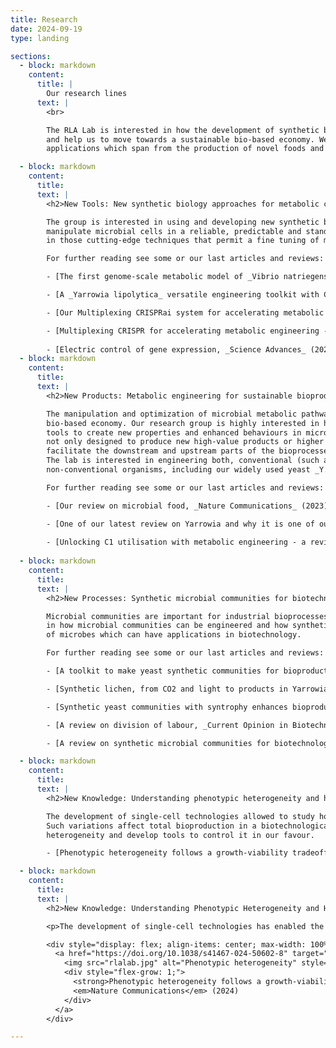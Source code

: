 ```yaml
---
title: Research
date: 2024-09-19
type: landing

sections:
  - block: markdown
    content:
      title: |
        Our research lines
      text: |
        <br>

        The RLA Lab is interested in how the development of synthetic biology can revolutionise biotechnologies 
        and help us to move towards a sustainable bio-based economy. We engineer microorganisms for a wide range of 
        applications which span from the production of novel foods and alternative proteins to chemicals and fuels.

  - block: markdown
    content:
      title:
      text: |
        <h2>New Tools: New synthetic biology approaches for metabolic control</h2>

        The group is interested in using and developing new synthetic biology tools that allow us to precisely 
        manipulate microbial cells in a reliable, predictable and standardised way. In particular, we are interested 
        in those cutting-edge techniques that permit a fine tuning of metabolic pathways.

        For further reading see some or our last articles and reviews:

        - [The first genome-scale metabolic model of _Vibrio natriegens_, _Molecular Systems Biology_ (2023)](https://doi.org/10.15252/msb.202110523)

        - [A _Yarrowia lipolytica_ versatile engineering toolkit with CRISPR compatibilities, _Communications Biology_ (2023)](https://doi.org/10.1038/s42003-023-05202-5)

        - [Our Multiplexing CRISPRai system for accelerating metabolic engineering, _Nature Communications_ (2022)](https://doi.org/10.1038/s41467-022-32603-7)

        - [Multiplexing CRISPR for accelerating metabolic engineering - a review, _Nature Communications_ (2020)](https://doi.org/10.1038/s41467-020-15053-x)
  
        - [Electric control of gene expression, _Science Advances_ (2022)](https://www.science.org/doi/10.1126/sciadv.abm5091)
  - block: markdown
    content:
      title:
      text: |
        <h2>New Products: Metabolic engineering for sustainable bioproduction</h2>

        The manipulation and optimization of microbial metabolic pathways are the keys for biotechnology and a 
        bio-based economy. Our research group is highly interested in hacking metabolism using synthetic biology 
        tools to create new properties and enhanced behaviours in microbial cells. The engineering strategies are 
        not only designed to produce new high-value products or higher amount of pre-existing products but also to 
        facilitate the downstream and upstream parts of the bioprocesses.  
        The lab is interested in engineering both, conventional (such as _S. cerevisiae_ and _E. coli_) and 
        non-conventional organisms, including our widely used yeast _Y. lipolytica_.

        For further reading see some or our last articles and reviews:

        - [Our review on microbial food, _Nature Communications_ (2023)](https://doi.org/10.1038/s41467-023-37891-1)

        - [One of our latest review on Yarrowia and why it is one of our favourite hosts, _Trends in Biotechnology_ (2023)](https://doi.org/10.1016/j.tibtech.2022.07.006)
        
        - [Unlocking C1 utilisation with metabolic engineering - a review, _Nature Chemical Biology_ (2021)](https://doi.org/10.1038/s41589-021-00836-0)
  
  - block: markdown
    content:
      title:
      text: |
        <h2>New Processes: Synthetic microbial communities for biotechnology</h2>

        Microbial communities are important for industrial bioprocesses (i.e. food production). We are interested 
        in how microbial communities can be engineered and how synthetic biology can help to establish novel communities 
        of microbes which can have applications in biotechnology.

        For further reading see some or our last articles and reviews:

        - [A toolkit to make yeast synthetic communities for bioproduction, _Nature Microbiology_, (2024)](https://doi.org/10.1038/s41564-023-01596-4)

        - [Synthetic lichen, from CO2 and light to products in Yarrowia, _Bioresource Technology_ (2024)](https://doi.org/10.1016/j.biortech.2024.131232)

        - [Synthetic yeast communities with syntrophy enhances bioproduction, _Nature Chemical Biology_ (2023)](https://doi.org/10.1038/s41589-023-01341-2)

        - [A review on division of labour, _Current Opinion in Biotechnology_ (2022)](https://doi.org/10.1016/j.copbio.2022.102706)

        - [A review on synthetic microbial communities for biotechnology, _Trends in Biotechnology_ (2019)](https://doi.org/10.1016/j.tibtech.2018.11.002)

  - block: markdown
    content:
      title:
      text: |
        <h2>New Knowledge: Understanding phenotypic heterogeneity and how it affects production</h2>

        The development of single-cell technologies allowed to study how individual cells behave within a population. 
        Such variations affect total bioproduction in a biotechnological process. We are interested in understanding 
        heterogeneity and develop tools to control it in our favour.

        - [Phenotypic heterogeneity follows a growth-viability tradeoff in response to amino acid identity, _Nature Communications_ (2024)](https://doi.org/10.1038/s41467-024-50602-8)

  - block: markdown
    content:
      title:
      text: |
        <h2>New Knowledge: Understanding Phenotypic Heterogeneity and How It Affects Production</h2>

        <p>The development of single-cell technologies has enabled the study of individual cell behaviors within a population. Such variations can impact total bioproduction in biotechnological processes. We aim to understand heterogeneity and develop tools to control it to our advantage.</p>

        <div style="display: flex; align-items: center; max-width: 100%; gap: 15px;">
          <a href="https://doi.org/10.1038/s41467-024-50602-8" target="_blank" style="text-decoration: none; color: black; display: flex; align-items: center; width: 100%;">
            <img src="rlalab.jpg" alt="Phenotypic heterogeneity" style="width: 100px; height: auto;">
            <div style="flex-grow: 1;">
              <strong>Phenotypic heterogeneity follows a growth-viability tradeoff in response to amino acid identity</strong><br>
              <em>Nature Communications</em> (2024)
            </div>
          </a>
        </div>

---
```

